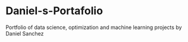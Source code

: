 # Daniel-s-Portafolio
Portfolio of data science, optimization and machine learning projects by Daniel Sanchez
